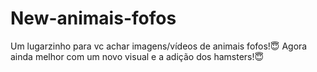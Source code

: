 # New-animais-fofos
Um lugarzinho para vc achar imagens/vídeos de animais fofos!😇 Agora ainda melhor com um novo visual e a adição dos hamsters!😇
